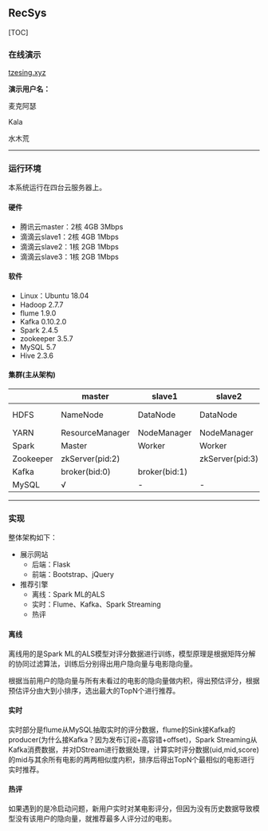 ## RecSys

[TOC]

### 在线演示

[tzesing.xyz](tzesing.xyz)

**演示用户名：**

麦克阿瑟

Kala

水木荒

---

### 运行环境

本系统运行在四台云服务器上。

#### 硬件

- 腾讯云master：2核 4GB 3Mbps
- 滴滴云slave1：2核 4GB 1Mbps
- 滴滴云slave2：1核 2GB 1Mbps
- 滴滴云slave3：1核 2GB 1Mbps

#### 软件

- Linux：Ubuntu 18.04
- Hadoop 2.7.7
- flume 1.9.0
- Kafka 0.10.2.0
- Spark 2.4.5
- zookeeper 3.5.7
- MySQL 5.7
- Hive 2.3.6

#### 集群(主从架构)

|           | master          | slave1        | slave2          | slave3                         |
| --------- | --------------- | ------------- | --------------- | ------------------------------ |
| HDFS      | NameNode        | DataNode      | DataNode        | SecondaryNameNode<br/>DataNode |
| YARN      | ResourceManager | NodeManager   | NodeManager     | NodeManager                    |
| Spark     | Master          | Worker        | Worker          | Worker                         |
| Zookeeper | zkServer(pid:2) |               | zkServer(pid:3) | zkServer(pid:4)                |
| Kafka     | broker(bid:0)   | broker(bid:1) |                 | broker(bid:2)                  |
| MySQL     | √               | -             | -               | -                              |

---



### 实现

整体架构如下：

- 展示网站
    - 后端：Flask
    - 前端：Bootstrap、jQuery
- 推荐引擎
    - 离线：Spark ML的ALS
    - 实时：Flume、Kafka、Spark Streaming
    - 热评

#### 离线

离线用的是Spark ML的ALS模型对评分数据进行训练，模型原理是根据矩阵分解的协同过滤算法，训练后分别得出用户隐向量与电影隐向量。

根据当前用户的隐向量与所有未看过的电影的隐向量做内积，得出预估评分，根据预估评分由大到小排序，选出最大的TopN个进行推荐。



#### 实时

实时部分是flume从MySQL抽取实时的评分数据，flume的Sink接Kafka的producer(为什么接Kafka？因为发布订阅+高容错+offset)，Spark Streaming从Kafka消费数据，并对DStream进行数据处理，计算实时评分数据(uid,mid,score)的mid与其余所有电影的两两相似度内积，排序后得出TopN个最相似的电影进行实时推荐。



#### 热评

如果遇到的是冷启动问题，新用户实时对某电影评分，但因为没有历史数据导致模型没有该用户的隐向量，就推荐最多人评分过的电影。



#### 